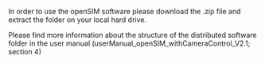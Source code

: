 In order to use the openSIM software please download the .zip file and extract the folder on your local hard drive.

Please find more information about the structure of the distributed software folder in the user manual (userManual_openSIM_withCameraControl_V2.1; section 4)

